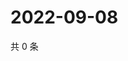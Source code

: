 # 2022-09-08

共 0 条

<!-- BEGIN WEIBO -->
<!-- 最后更新时间 Thu Sep 08 2022 15:20:34 GMT+0800 (China Standard Time) -->

<!-- END WEIBO -->
